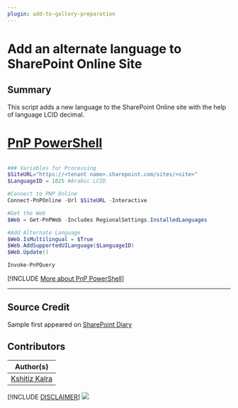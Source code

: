 ```yaml
---
plugin: add-to-gallery-preparation
---
```


# Add an alternate language to SharePoint Online Site

## Summary

This script adds a new language to the SharePoint Online site with the help of language LCID decimal.


# [PnP PowerShell](#tab/pnpps)

```powershell

### Variables for Processing
$SiteURL="https://<tenant name>.sharepoint.com/sites/<site>"
$LanguageID = 1025 #Arabic LCID

#Connect to PNP Online
Connect-PnPOnline -Url $SiteURL -Interactive

#Get the Web
$Web = Get-PnPWeb -Includes RegionalSettings.InstalledLanguages

#Add Alternate Language
$Web.IsMultilingual = $True
$Web.AddSupportedUILanguage($LanguageID)
$Web.Update()

Invoke-PnPQuery

```
[!INCLUDE [More about PnP PowerShell](../../docfx/includes/MORE-PNPPS.md)]


***


## Source Credit

Sample first appeared on [SharePoint Diary](https://www.sharepointdiary.com/2019/11/sharepoint-online-change-site-language-using-powershell.html)

## Contributors

| Author(s) |
|-----------|
| [Kshitiz Kalra](https://www.linkedin.com/in/kshitiz-kalra-b3107b164/) |


[!INCLUDE [DISCLAIMER](../../docfx/includes/DISCLAIMER.md)]
<img src="https://m365-visitor-stats.azurewebsites.net/script-samples/scripts/template-script-submission" aria-hidden="true" />